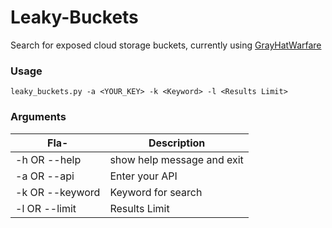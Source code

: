 # Leaky-Buckets
Search for exposed cloud storage buckets, currently using [GrayHatWarfare](https://grayhatwarfare.com/)

### Usage

`leaky_buckets.py -a <YOUR_KEY> -k <Keyword> -l <Results Limit>`

### Arguments

| Fla-            | Description              |
|-----------------|---------------------------|
| -h OR --help    | show help message and exit |
| -a OR --api     | Enter your API            |
| -k OR --keyword | Keyword for search       |
| -l OR --limit   | Results Limit             |
